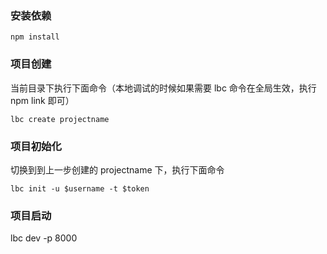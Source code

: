 ### 安装依赖

```
npm install 
```

### 项目创建

当前目录下执行下面命令（本地调试的时候如果需要 lbc 命令在全局生效，执行 npm link 即可）

```
lbc create projectname
```

### 项目初始化

切换到到上一步创建的 projectname 下，执行下面命令

```
lbc init -u $username -t $token
```

### 项目启动

lbc dev -p 8000